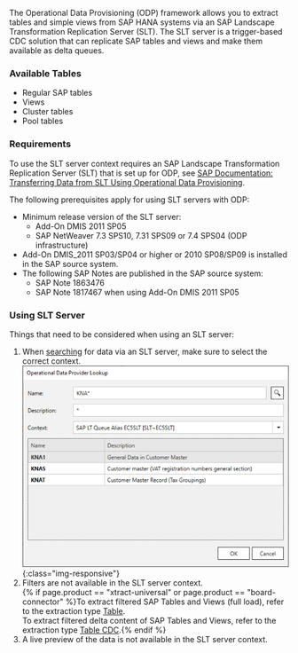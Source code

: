 
The Operational Data Provisioning (ODP) framework allows you to extract tables and simple views from SAP HANA systems via an SAP Landscape Transformation Replication Server (SLT).
The SLT server is a trigger-based CDC solution that can replicate SAP tables and views and make them available as delta queues.


### Available Tables

- Regular SAP tables
- Views
- Cluster tables
- Pool tables

### Requirements

To use the SLT server context requires an SAP Landscape Transformation Replication Server (SLT) that is set up for ODP, see [SAP Documentation: Transferring Data from SLT Using Operational Data Provisioning](https://help.sap.com/docs/SAP_NETWEAVER_750/ccc9cdbdc6cd4eceaf1e5485b1bf8f4b/6ca2eb9870c049159de25831d3269f3f.html?locale=en-US).

The following prerequisites apply for using SLT servers with ODP:
- Minimum release version of the SLT server:
	- Add-On DMIS 2011 SP05 
	- SAP NetWeaver 7.3 SPS10, 7.31 SPS09 or 7.4 SPS04 (ODP infrastructure)
- Add-On DMIS_2011 SP03/SP04 or higher or 2010 SP08/SP09 is installed in the SAP source system.
- The following SAP Notes are published in the SAP source system: 
	- SAP Note 1863476 
	- SAP Note 1817467 when using Add-On DMIS 2011 SP05

### Using SLT Server

Things that need to be considered when using an SLT server:
1. When [searching](./odp-define) for data via an SLT server, make sure to select the correct context. 
![ODP SLT-Server](/img/content/odp/odp-component-slt-server.png){:class="img-responsive"}
2. Filters are not available in the SLT server context.<br>
{% if page.product == "xtract-universal" or page.product == "board-connector" %}To extract filtered SAP Tables and Views (full load), refer to the extraction type [Table](../table).<br>
To extract filtered delta content of SAP Tables and Views, refer to the extraction type [Table CDC](../table-cdc).{% endif %}
3. A live preview of the data is not available in the SLT server context. 

<!---
2. The **Delta Update** option is selected by default. The full data load is not available when using an SLT server.
-->

